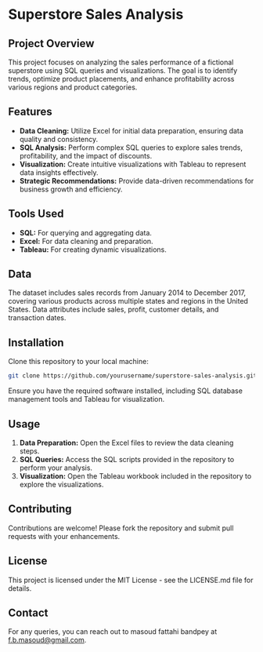 

# Superstore Sales Analysis

## Project Overview
This project focuses on analyzing the sales performance of a fictional superstore using SQL queries and visualizations. The goal is to identify trends, optimize product placements, and enhance profitability across various regions and product categories.

## Features
- **Data Cleaning:** Utilize Excel for initial data preparation, ensuring data quality and consistency.
- **SQL Analysis:** Perform complex SQL queries to explore sales trends, profitability, and the impact of discounts.
- **Visualization:** Create intuitive visualizations with Tableau to represent data insights effectively.
- **Strategic Recommendations:** Provide data-driven recommendations for business growth and efficiency.

## Tools Used
- **SQL:** For querying and aggregating data.
- **Excel:** For data cleaning and preparation.
- **Tableau:** For creating dynamic visualizations.

## Data
The dataset includes sales records from January 2014 to December 2017, covering various products across multiple states and regions in the United States. Data attributes include sales, profit, customer details, and transaction dates.

## Installation
Clone this repository to your local machine:
```bash
git clone https://github.com/yourusername/superstore-sales-analysis.git
```
Ensure you have the required software installed, including SQL database management tools and Tableau for visualization.

## Usage
1. **Data Preparation:** Open the Excel files to review the data cleaning steps.
2. **SQL Queries:** Access the SQL scripts provided in the repository to perform your analysis.
3. **Visualization:** Open the Tableau workbook included in the repository to explore the visualizations.

## Contributing
Contributions are welcome! Please fork the repository and submit pull requests with your enhancements.

## License
This project is licensed under the MIT License - see the LICENSE.md file for details.

## Contact
For any queries, you can reach out to masoud fattahi bandpey at f.b.masoud@gmail.com.
